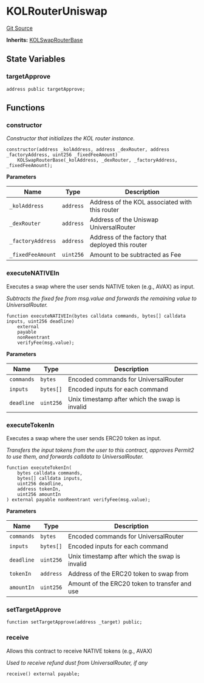 # KOLRouterUniswap
[Git Source](https://github.com-smastropiero/SherryLabs/sherry-contracts/blob/abea0d8e26a21a2127d6a1d9e961e252da35642b/contracts/kol-router/KOLRouterUniswap.sol)

**Inherits:**
[KOLSwapRouterBase](/contracts/kol-router/KOLSwapRouterBase.sol/abstract.KOLSwapRouterBase.md)


## State Variables
### targetApprove

```solidity
address public targetApprove;
```


## Functions
### constructor

*Constructor that initializes the KOL router instance.*


```solidity
constructor(address _kolAddress, address _dexRouter, address _factoryAddress, uint256 _fixedFeeAmount)
    KOLSwapRouterBase(_kolAddress, _dexRouter, _factoryAddress, _fixedFeeAmount);
```
**Parameters**

|Name|Type|Description|
|----|----|-----------|
|`_kolAddress`|`address`|Address of the KOL associated with this router|
|`_dexRouter`|`address`|Address of the Uniswap UniversalRouter|
|`_factoryAddress`|`address`|Address of the factory that deployed this router|
|`_fixedFeeAmount`|`uint256`|Amount to be subtracted as Fee|


### executeNATIVEIn

Executes a swap where the user sends NATIVE token (e.g., AVAX) as input.

*Subtracts the fixed fee from msg.value and forwards the remaining value to UniversalRouter.*


```solidity
function executeNATIVEIn(bytes calldata commands, bytes[] calldata inputs, uint256 deadline)
    external
    payable
    nonReentrant
    verifyFee(msg.value);
```
**Parameters**

|Name|Type|Description|
|----|----|-----------|
|`commands`|`bytes`|Encoded commands for UniversalRouter|
|`inputs`|`bytes[]`|Encoded inputs for each command|
|`deadline`|`uint256`|Unix timestamp after which the swap is invalid|


### executeTokenIn

Executes a swap where the user sends ERC20 token as input.

*Transfers the input tokens from the user to this contract, approves Permit2 to use them, and forwards calldata to UniversalRouter.*


```solidity
function executeTokenIn(
    bytes calldata commands,
    bytes[] calldata inputs,
    uint256 deadline,
    address tokenIn,
    uint256 amountIn
) external payable nonReentrant verifyFee(msg.value);
```
**Parameters**

|Name|Type|Description|
|----|----|-----------|
|`commands`|`bytes`|Encoded commands for UniversalRouter|
|`inputs`|`bytes[]`|Encoded inputs for each command|
|`deadline`|`uint256`|Unix timestamp after which the swap is invalid|
|`tokenIn`|`address`|Address of the ERC20 token to swap from|
|`amountIn`|`uint256`|Amount of the ERC20 token to transfer and use|


### setTargetApprove


```solidity
function setTargetApprove(address _target) public;
```

### receive

Allows this contract to receive NATIVE tokens (e.g., AVAX)

*Used to receive refund dust from UniversalRouter, if any*


```solidity
receive() external payable;
```


